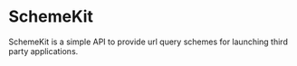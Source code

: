 # SchemeKit
SchemeKit is a simple API to provide url query schemes for launching third party applications.
